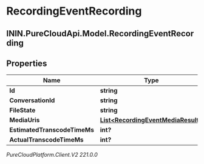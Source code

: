 # RecordingEventRecording

## ININ.PureCloudApi.Model.RecordingEventRecording

## Properties

|Name | Type | Description | Notes|
|------------ | ------------- | ------------- | -------------|
| **Id** | **string** |  | [optional] |
| **ConversationId** | **string** |  | [optional] |
| **FileState** | **string** |  | [optional] |
| **MediaUris** | [**List&lt;RecordingEventMediaResult&gt;**](RecordingEventMediaResult) |  | [optional] |
| **EstimatedTranscodeTimeMs** | **int?** |  | [optional] |
| **ActualTranscodeTimeMs** | **int?** |  | [optional] |



_PureCloudPlatform.Client.V2 221.0.0_
